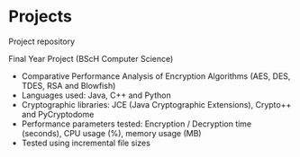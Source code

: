 # Projects
Project repository

Final Year Project (BScH Computer Science)
- Comparative Performance Analysis of Encryption Algorithms (AES, DES, TDES, RSA and Blowfish)
- Languages used: Java, C++ and Python
- Cryptographic libraries: JCE (Java Cryptographic Extensions), Crypto++ and PyCryptodome
- Performance parameters tested: Encryption / Decryption time (seconds), CPU usage (%), memory usage (MB)
- Tested using incremental file sizes

